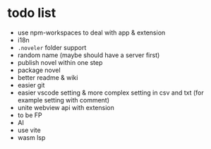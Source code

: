 # todo list

- use npm-workspaces to deal with app & extension
- i18n
- `.noveler` folder support
- random name (maybe should have a server first)
- publish novel within one step
- package novel
- better readme & wiki
- easier git
- easier vscode setting & more complex setting in csv and txt (for example setting with comment)
- unite webview api with extension
- to be FP
- AI
- use vite
- wasm lsp
